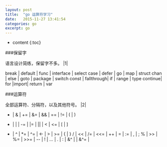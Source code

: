 ```yaml
---
layout: post
title:  "go 运算符学习"
date:   2015-11-27 13:41:54
categories: go
excerpt: go
---
```


* content
{:toc}

###保留字

语言设计简练，保留字不多。
|1|

break   |  default   | func | interface | select
case    |  defer 	 | go   |	  map 	| struct
chan    |  else      | goto |	package	| switch
const   | fallthrough| if   |  range 	| type
continue|   for      |import|  return   | var

###运算符

全部运算符、分隔符，以及其他符号。
|2|
+  | &	| += | &=  | &&  | ==  | !=  | (  | )
-  | |	| -= | |=  | ||  | <   | <=  | [  | ]
*  | ^	| *= | ^=  | <-  | >   | >=  | {  | }
/  | << | /= | <<= |  ++ |  =  | :=  | ,  | ;
%  | >> | %= | >>= |  -- |  !  | ... | .  | :
   | &^ |    | &^= |
 

